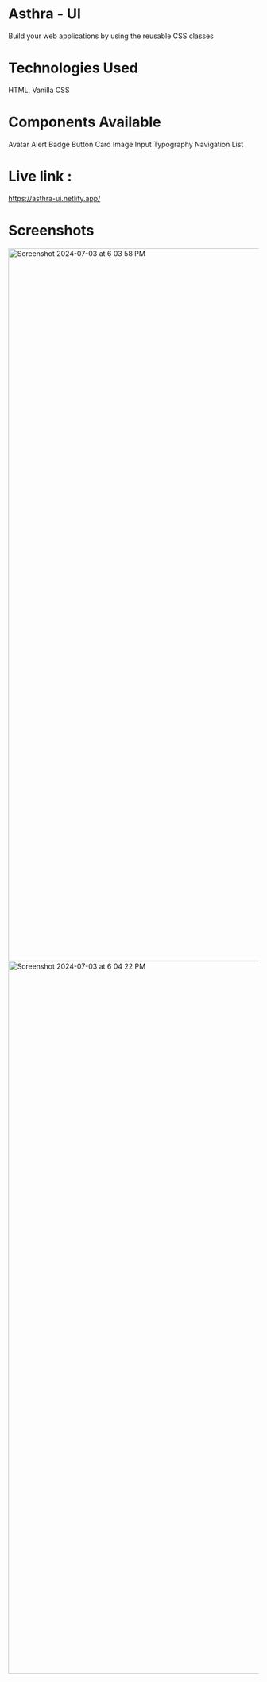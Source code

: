 # Asthra - UI
Build your web applications by using the reusable CSS classes

# Technologies Used
HTML, Vanilla CSS

# Components Available
Avatar Alert Badge Button Card Image Input Typography Navigation List

# Live link :
https://asthra-ui.netlify.app/

# Screenshots
<img width="1434" alt="Screenshot 2024-07-03 at 6 03 58 PM" src="https://github.com/AswathyVNair/UI-Component-Library/assets/88492274/d5e8d35c-dd11-442b-b447-815c356daaef">
<img width="1434" alt="Screenshot 2024-07-03 at 6 04 22 PM" src="https://github.com/AswathyVNair/UI-Component-Library/assets/88492274/32539651-7ba7-4222-9562-7b22a7da2480">
